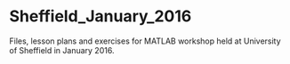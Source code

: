 # Sheffield_January_2016
Files, lesson plans and exercises for MATLAB workshop held at University of Sheffield in January 2016.
